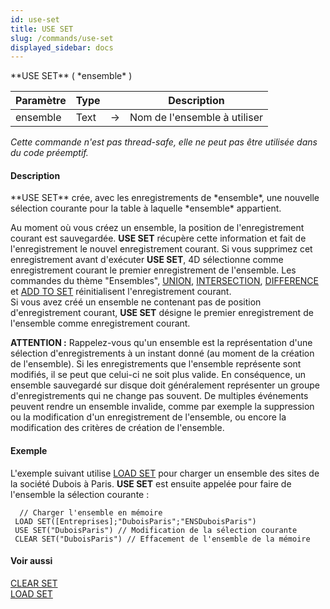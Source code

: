 ```yaml
---
id: use-set
title: USE SET
slug: /commands/use-set
displayed_sidebar: docs
---
```


<!--REF #_command_.USE SET.Syntax-->**USE SET** ( *ensemble* )<!-- END REF-->
<!--REF #_command_.USE SET.Params-->
| Paramètre | Type |  | Description |
| --- | --- | --- | --- |
| ensemble | Text | &#8594;  | Nom de l'ensemble à utiliser |

<!-- END REF-->

*Cette commande n'est pas thread-safe, elle ne peut pas être utilisée dans du code préemptif.*


#### Description 

<!--REF #_command_.USE SET.Summary-->**USE SET** crée, avec les enregistrements de *ensemble*, une nouvelle sélection courante pour la table à laquelle *ensemble* appartient.<!-- END REF-->

Au moment où vous créez un ensemble, la position de l'enregistrement courant est sauvegardée. **USE SET** récupère cette information et fait de l'enregistrement le nouvel enregistrement courant. Si vous supprimez cet enregistrement avant d'exécuter **USE SET**, 4D sélectionne comme enregistrement courant le premier enregistrement de l'ensemble. Les commandes du thème "Ensembles", [UNION](union.md), [INTERSECTION](intersection.md), [DIFFERENCE](difference.md) et [ADD TO SET](add-to-set.md)  réinitialisent l'enregistrement courant.   
Si vous avez créé un ensemble ne contenant pas de position d'enregistrement courant, **USE SET** désigne le premier enregistrement de l'ensemble comme enregistrement courant.

**ATTENTION :** Rappelez-vous qu'un ensemble est la représentation d'une sélection d'enregistrements à un instant donné (au moment de la création de l'ensemble). Si les enregistrements que l'ensemble représente sont modifiés, il se peut que celui-ci ne soit plus valide. En conséquence, un ensemble sauvegardé sur disque doit généralement représenter un groupe d'enregistrements qui ne change pas souvent. De multiples événements peuvent rendre un ensemble invalide, comme par exemple la suppression ou la modification d'un enregistrement de l'ensemble, ou encore la modification des critères de création de l'ensemble. 

#### Exemple 

L'exemple suivant utilise [LOAD SET](load-set.md) pour charger un ensemble des sites de la société Dubois à Paris. **USE SET** est ensuite appelée pour faire de l'ensemble la sélection courante :

```4d
  // Charger l'ensemble en mémoire
 LOAD SET([Entreprises];"DuboisParis";"ENSDuboisParis")
 USE SET("DuboisParis") // Modification de la sélection courante
 CLEAR SET("DuboisParis") // Effacement de l'ensemble de la mémoire
```

#### Voir aussi 

[CLEAR SET](clear-set.md)  
[LOAD SET](load-set.md)  